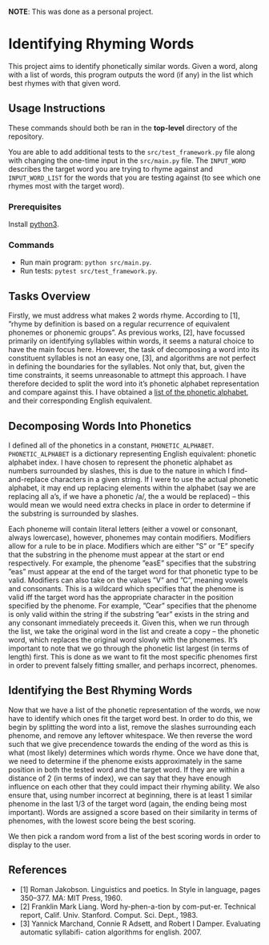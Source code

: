 **NOTE**: This was done as a personal project.

# Identifying Rhyming Words
This project aims to identify phonetically similar words. Given a word, along with a list of words, this program outputs the word (if any) in the list which best rhymes with that given word.

## Usage Instructions
These commands should both be ran in the **top-level** directory of the repository.

You are able to add additional tests to the `src/test_framework.py` file along with changing the one-time input in the `src/main.py` file. The `INPUT_WORD` describes the target word you are trying to rhyme against and `INPUT_WORD_LIST` for the words that you are testing against (to see which one rhymes most with the target word).

### Prerequisites
Install [python3](https://www.python.org/download/releases/3.0/).

### Commands
* Run main program: `python src/main.py`.
* Run tests: `pytest src/test_framework.py`.

## Tasks Overview
Firstly, we must address what makes 2 words rhyme. According to [1], ”rhyme by definition is based on a regular recurrence of equivalent phonemes or phonemic groups”. As previous works, [2], have focussed primarily on identifying syllables within words, it seems a natural choice to have the main focus here. However, the task of decomposing a word into its constituent syllables is not an easy one, [3], and algorithms are not perfect in defining the boundaries for the syllables. Not only that, but, given the time constraints, it seems unreasonable to attmept this approach. I have therefore decided to split the word into it’s phonetic alphabet representation and compare against this. I have obtained a [list of the phonetic alphabet](http://www.antimoon.com/how/pronunc-soundsipa.htm), and their corresponding English equivalent.

## Decomposing Words Into Phonetics
I defined all of the phonetics in a constant, `PHONETIC_ALPHABET`. `PHONETIC_ALPHABET` is a dictionary representing English equivalent: phonetic alphabet index. I have chosen to represent the phonetic alphabet as numbers surrounded by slashes, this is due to the nature in which I find-and-replace characters in a given string. If I were to use the actual phonetic alphabet, it may end up replacing elements within the alphabet (say we are replacing all a’s, if we have a phonetic /a/, the a would be replaced) – this would mean we would need extra checks in place in order to determine if the substring is surrounded by slashes.

Each phoneme will contain literal letters (either a vowel or consonant, always lowercase), however, phonemes may contain modifiers. Modifiers allow for a rule to be in place. Modifiers which are either ”S” or ”E” specify that the substring in the phenome must appear at the start or end respectively. For example, the phenome ”easE” specifies that the substring ”eas” must appear at the end of the target word for that phonetic type to be valid. Modifiers can also take on the values ”V” and ”C”, meaning vowels and consonants. This is a wildcard which specifies that the phenome is valid iff the target word has the appropriate character in the position specified by the phenome. For example, ”Cear” specifies that the phenome is only valid within the string if the substring ”ear” exists in the string and any consonant immediately preceeds it.
Given this, when we run through the list, we take the original word in the list and create a copy – the phonetic word, which replaces the original word slowly with the phonemes. It’s important to note that we go through the phonetic list largest (in terms of length) first. This is done as we want to fit the most specific phenomes first in order to prevent falsely fitting smaller, and perhaps incorrect, phenomes.

## Identifying the Best Rhyming Words
Now that we have a list of the phonetic representation of the words, we now have to identify which ones fit the target word best. In order to do this, we begin by splitting the word into a list, remove the slashes surrounding each phenome, and remove any leftover whitespace. We then reverse the word such that we give precendence towards the ending of the word as this is what (most likely) determines which words rhyme. Once we have done that, we need to determine if the phenome exists approximately in the same position in both the tested word and the target word. If they are within a distance of 2 (in terms of index), we can say that they have enough influence on each other that they could impact their rhyming ability. We also ensure that, using number incorrect at beginning, there is at least 1 similar phenome in the last 1/3 of the target word (again, the ending being most important). Words are assigned a score based on their similarity in terms of phenomes, with the lowest score being the best scoring.

We then pick a random word from a list of the best scoring words in order to display to the user.

## References
* [1] Roman Jakobson. Linguistics and poetics. In Style in language, pages 350–377. MA: MIT Press, 1960.
* [2] Franklin Mark Liang. Word hy-phen-a-tion by com-put-er. Technical report, Calif. Univ. Stanford. Comput. Sci. Dept., 1983.
* [3] Yannick Marchand, Connie R Adsett, and Robert I Damper. Evaluating automatic syllabifi- cation algorithms for english. 2007.
